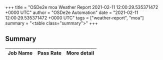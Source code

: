 +++
title = "OSDe2e moa Weather Report 2021-02-11 12:00:29.535371472 +0000 UTC"
author = "OSDe2e Automation"
date = "2021-02-11 12:00:29.535371472 +0000 UTC"
tags = ["weather-report", "moa"]
summary = "<table class=\"summary\"></table>"
+++
## Summary

| Job Name | Pass Rate | More detail |
|----------|-----------|-------------|



